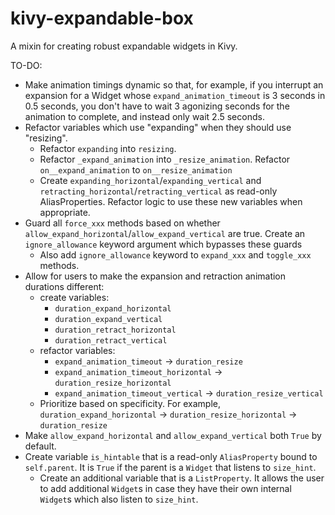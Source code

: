 # kivy-expandable-box
A mixin for creating robust expandable widgets in Kivy.

TO-DO:
 - Make animation timings dynamic so that, for example, if you interrupt an expansion for a Widget whose `expand_animation_timeout` is 3 seconds in 0.5 seconds, you don't have to wait 3 agonizing seconds for the animation to complete, and instead only wait 2.5 seconds.
 - Refactor variables which use "expanding" when they should use "resizing". 
   - Refactor `expanding` into `resizing`.
   - Refactor `_expand_animation` into `_resize_animation`. Refactor `on__expand_animation` to `on__resize_animation`
   - Create `expanding_horizontal`/`expanding_vertical` and `retracting_horizontal`/`retracting_vertical` as read-only AliasProperties. Refactor logic to use these new variables when appropriate.
 - Guard all `force_xxx` methods based on whether `allow_expand_horizontal`/`allow_expand_vertical` are true. Create an `ignore_allowance` keyword argument which bypasses these guards
   - Also add `ignore_allowance` keyword to `expand_xxx` and `toggle_xxx` methods.
 - Allow for users to make the expansion and retraction animation durations different:
   -  create variables:
      -  `duration_expand_horizontal`
      -  `duration_expand_vertical`
      -  `duration_retract_horizontal`
      -  `duration_retract_vertical`
   -  refactor variables:
      - `expand_animation_timeout` → `duration_resize`
      - `expand_animation_timeout_horizontal`  → `duration_resize_horizontal`
      - `expand_animation_timeout_vertical`  → `duration_resize_vertical`
   - Prioritize based on specificity. For example, `duration_expand_horizontal` → `duration_resize_horizontal` → `duration_resize`
 - Make `allow_expand_horizontal` and `allow_expand_vertical` both `True` by default.
 - Create variable `is_hintable` that is a read-only `AliasProperty` bound to `self.parent`. It is `True` if the parent is a `Widget` that listens to `size_hint`.
   - Create an additional variable that is a `ListProperty`. It allows the user to add additional `Widget`s in case they have their own internal `Widget`s which also listen to `size_hint`.  
